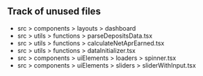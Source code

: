 ## Track of unused files

- src > components > layouts > dashboard
- src > utils > functions > parseDepositsData.tsx
- src > utils > functions > calculateNetAprEarned.tsx
- src > utils > functions > dataInitializer.tsx
- src > components > uiElements > loaders > spinner.tsx
- src > components > uiElements > sliders > sliderWithInput.tsx
